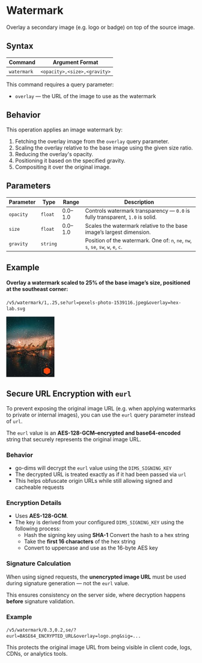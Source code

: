 # Watermark

Overlay a secondary image (e.g. logo or badge) on top of the source image.

## Syntax

| Command     | Argument Format               |
|-------------|-------------------------------|
| `watermark` | `<opacity>,<size>,<gravity>`  |

This command requires a query parameter:

- `overlay` — the URL of the image to use as the watermark

## Behavior

This operation applies an image watermark by:

1. Fetching the overlay image from the `overlay` query parameter.
2. Scaling the overlay relative to the base image using the given size ratio.
3. Reducing the overlay's opacity.
4. Positioning it based on the specified gravity.
5. Compositing it over the original image.

## Parameters

| Parameter   | Type     | Range     | Description                                                                 |
|-------------|----------|-----------|-----------------------------------------------------------------------------|
| `opacity`   | `float`  | 0.0–1.0   | Controls watermark transparency — `0.0` is fully transparent, `1.0` is solid. |
| `size`      | `float`  | 0.0–1.0   | Scales the watermark relative to the base image’s largest dimension.        |
| `gravity`   | `string` |           | Position of the watermark. One of: `n`, `ne`, `nw`, `s`, `se`, `sw`, `w`, `e`, `c`. |

## Example

#### Overlay a watermark scaled to 25% of the base image’s size, positioned at the southeast corner:

```
/v5/watermark/1,.25,se?url=pexels-photo-1539116.jpeg&overlay=hex-lab.svg
```

![Watermark](../../assets/watermark.jpg)

## Secure URL Encryption with `eurl`

To prevent exposing the original image URL (e.g. when applying watermarks to private or internal images), you can use the `eurl` query parameter instead of `url`.

The `eurl` value is an **AES-128-GCM–encrypted and base64-encoded** string that securely represents the original image URL.

### Behavior

- go-dims will decrypt the `eurl` value using the `DIMS_SIGNING_KEY`
- The decrypted URL is treated exactly as if it had been passed via `url`
- This helps obfuscate origin URLs while still allowing signed and cacheable requests

### Encryption Details

- Uses **AES-128-GCM**.
- The key is derived from your configured `DIMS_SIGNING_KEY` using the following process:
    - Hash the signing key using **SHA-1**
     Convert the hash to a hex string
    - Take the **first 16 characters** of the hex string
    - Convert to uppercase and use as the 16-byte AES key

### Signature Calculation

When using signed requests, the **unencrypted image URL** must be used during signature generation
— not the `eurl` value.

This ensures consistency on the server side, where decryption happens **before** signature validation.

### Example

```
/v5/watermark/0.3,0.2,se/?eurl=BASE64_ENCRYPTED_URL&overlay=logo.png&sig=...
```

This protects the original image URL from being visible in client code, logs, CDNs, or analytics tools.

